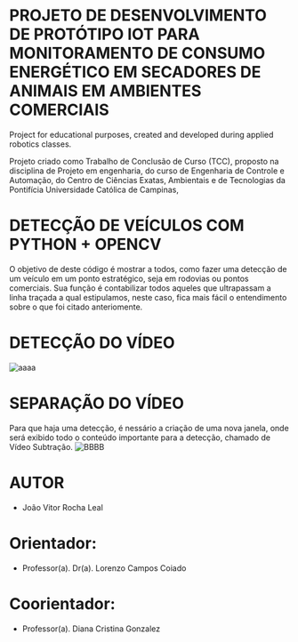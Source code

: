 # PROJETO DE DESENVOLVIMENTO DE PROTÓTIPO IOT PARA MONITORAMENTO DE CONSUMO ENERGÉTICO EM SECADORES DE ANIMAIS EM AMBIENTES COMERCIAIS
Project for educational purposes, created and developed during applied robotics classes.

Projeto criado como Trabalho de Conclusão de Curso (TCC), proposto na disciplina de Projeto em engenharia, do curso de Engenharia de Controle e Automação, do Centro de Ciências Exatas, Ambientais e de Tecnologias da Pontifícia Universidade Católica de Campinas,

# DETECÇÃO DE VEÍCULOS COM PYTHON + OPENCV
O objetivo de deste código é mostrar a todos, como fazer uma detecção de um veículo em um ponto estratégico, seja em rodovias ou pontos comerciais.
Sua função é contabilizar todos aqueles que ultrapassam a linha traçada a qual estipulamos, neste caso, fica mais fácil o entendimento sobre o que foi citado anteriomente.

# DETECÇÃO DO VÍDEO
![aaaa](https://user-images.githubusercontent.com/79588874/122215267-65dcbc00-ce81-11eb-972d-5e5bc6a47de4.png)

# SEPARAÇÃO DO VÍDEO
Para que haja uma detecção, é nessário a criação de uma nova janela, onde será exibido todo o conteúdo importante para a detecção, chamado de Vídeo Subtração.
![BBBB](https://user-images.githubusercontent.com/79588874/122215806-10ed7580-ce82-11eb-9a7d-fb3351f705cc.png)


# AUTOR 
- João Vitor Rocha Leal

# Orientador:
- Professor(a). Dr(a). Lorenzo Campos Coiado

# Coorientador: 
- Professor(a). Diana Cristina Gonzalez



